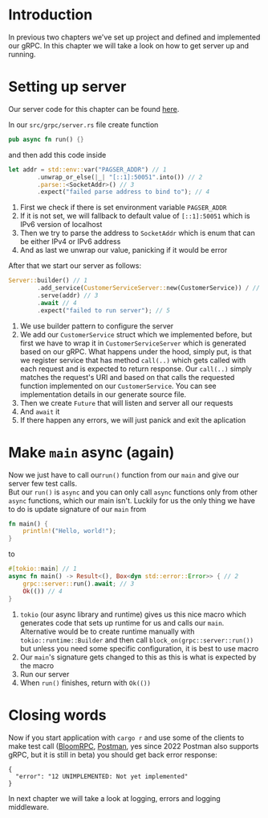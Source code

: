 # Introduction
In previous two chapters we've set up project and defined and implemented our gRPC. In this chapter we will take a look on how to get server up and running.

# Setting up server
Our server code for this chapter can be found [here](https://github.com/vildapavlicek/pagser/blob/03-server/src/grpc/server.rs).

In our `src/grpc/server.rs` file create function
```rust
pub async fn run() {}
```

and then add this code inside

```rust
let addr = std::env::var("PAGSER_ADDR") // 1
        .unwrap_or_else(|_| "[::1]:50051".into()) // 2
        .parse::<SocketAddr>() // 3
        .expect("failed parse address to bind to"); // 4
```
1. First we check if there is set environment variable `PAGSER_ADDR`
2. If it is not set, we will fallback to default value of `[::1]:50051` which is IPv6 version of localhost
3. Then we try to parse the address to `SocketAddr` which is enum that can be either IPv4 or IPv6 address
4. And as last we unwrap our value, panicking if it would be error

After that we start our server as follows:
```rust 
Server::builder() // 1
        .add_service(CustomerServiceServer::new(CustomerService)) / // 2
        .serve(addr) // 3
        .await // 4
        .expect("failed to run server"); // 5
```
1. We use builder pattern to configure the server
2. We add our `CustomerService` struct which we implemented before, but first we have to wrap it in `CustomerServiceServer` which is generated based on our gRPC. What happens under the hood, simply put, is that we register service that has method `call(..)` which gets called with each request and is expected to return response. Our `call(..)` simply matches the request's URI and based on that calls the requested function implemented on our `CustomerService`. You can see implementation details in our generate source file.
3. Then we create `Future` that will listen and server all our requests
4. And `await` it
5. If there happen any errors, we will just panick and exit the aplication

# Make `main` async (again)
Now we just have to call our`run()` function from our `main` and give our server few test calls.  
But our `run()` is `async` and you can only call `async` functions only from other `async` functions, which our main isn't. Luckily for us the only thing we have to do is update signature of our `main` from 
```rust
fn main() {
    println!("Hello, world!");
}
```
to
```rust
#[tokio::main] // 1
async fn main() -> Result<(), Box<dyn std::error::Error>> { // 2
    grpc::server::run().await; // 3
    Ok(()) // 4
}
```
1. `tokio` (our async library and runtime) gives us this nice macro which generates code that sets up runtime for us and calls our `main`. Alternative would be to create runtime manually with `tokio::runtime::Builder` and then call `block_on(grpc::server::run())` but unless you need some specific configuration, it is best to use macro
2. Our `main`'s signature gets changed to this as this is what is expected by the macro
3. Run our server
4. When `run()` finishes, return with `Ok(())`

# Closing words
Now if you start application with `cargo r` and use some of the clients to make test call ([BloomRPC](https://github.com/bloomrpc/bloomrpc), [Postman](https://www.postman.com/), yes since 2022 Postman also supports gRPC, but it is still in beta) you should get back error response:
```
{
  "error": "12 UNIMPLEMENTED: Not yet implemented"
}
```
In next chapter we will take a look at logging, errors and logging middleware.